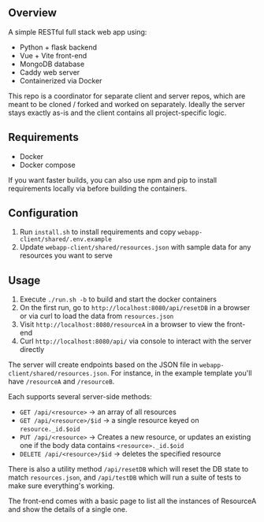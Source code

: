 ## Overview
A simple RESTful full stack web app using:
- Python + flask backend
- Vue + Vite front-end
- MongoDB database
- Caddy web server
- Containerized via Docker

This repo is a coordinator for separate client and server repos, which are
meant to be cloned / forked and worked on separately.  Ideally the server stays
exactly as-is and the client contains all project-specific logic.

## Requirements
- Docker
- Docker compose

If you want faster builds, you can also use npm and pip to install requirements
locally via before building the containers.

## Configuration
1. Run `install.sh` to install requirements and copy `webapp-client/shared/.env.example`
2. Update `webapp-client/shared/resources.json` with sample data for any resources 
   you want to serve

## Usage
1. Execute `./run.sh -b` to build and start the docker containers
2. On the first run, go to `http://localhost:8080/api/resetDB` in a browser or
   via curl to load the data from `resources.json`
3. Visit `http://localhost:8080/resourceA` in a browser to view the front-end
4. Curl `http://localhost:8080/api/` via console to interact with the server directly

The server will create endpoints based on the JSON file in
`webapp-client/shared/resources.json`.  For instance, in the example template
you'll have `/resourceA` and `/resourceB`.  

Each supports several server-side methods:
- `GET /api/<resource>` -> an array of all resources
- `GET /api/<resource>/$id` -> a single resource keyed on `resource._id.$oid`
- `PUT /api/<resource>` -> Creates a new resource, or updates an existing one if the body
  data contains `<resource>._id.$oid`
- `DELETE /api/<resource>/$id` -> deletes the specified resource

There is also a utility method `/api/resetDB` which will reset the DB state to match
`resources.json`, and `/api/testDB` which will run a suite of tests to make sure
everything's working.

The front-end comes with a basic page to list all the instances of ResourceA and show the
details of a single one.
